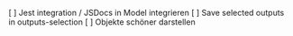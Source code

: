 [ ] Jest integration / JSDocs in Model integrieren
[ ] Save selected outputs in outputs-selection
[ ] Objekte schöner darstellen